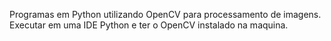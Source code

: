 Programas em Python utilizando OpenCV para processamento de imagens.
Executar em uma IDE Python e ter o OpenCV instalado na maquina.
